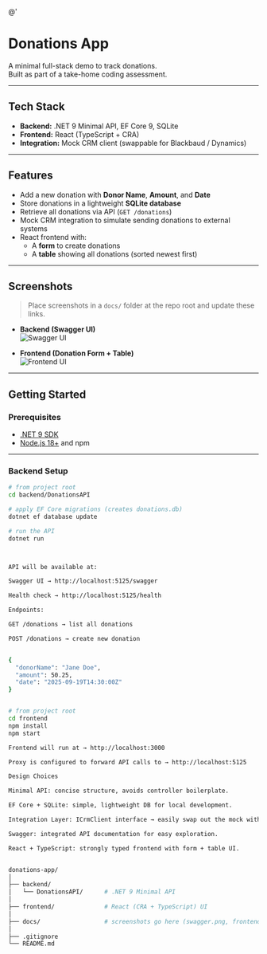 @'
# Donations App

A minimal full-stack demo to track donations.  
Built as part of a take-home coding assessment.

---

## Tech Stack

- **Backend:** .NET 9 Minimal API, EF Core 9, SQLite  
- **Frontend:** React (TypeScript + CRA)  
- **Integration:** Mock CRM client (swappable for Blackbaud / Dynamics)  

---

## Features

- Add a new donation with **Donor Name**, **Amount**, and **Date**  
- Store donations in a lightweight **SQLite database**  
- Retrieve all donations via API (`GET /donations`)  
- Mock CRM integration to simulate sending donations to external systems  
- React frontend with:  
  - A **form** to create donations  
  - A **table** showing all donations (sorted newest first)  

---

## Screenshots

> Place screenshots in a `docs/` folder at the repo root and update these links.

- **Backend (Swagger UI)**  
  ![Swagger UI](docs/swagger.png)

- **Frontend (Donation Form + Table)**  
  ![Frontend UI](docs/frontend.png)

---

## Getting Started

### Prerequisites
- [.NET 9 SDK](https://dotnet.microsoft.com/)  
- [Node.js 18+](https://nodejs.org/) and npm  

---

### Backend Setup

```bash
# from project root
cd backend/DonationsAPI

# apply EF Core migrations (creates donations.db)
dotnet ef database update

# run the API
dotnet run



API will be available at:

Swagger UI → http://localhost:5125/swagger

Health check → http://localhost:5125/health

Endpoints:

GET /donations → list all donations

POST /donations → create new donation


{
  "donorName": "Jane Doe",
  "amount": 50.25,
  "date": "2025-09-19T14:30:00Z"
}


# from project root
cd frontend
npm install
npm start

Frontend will run at → http://localhost:3000

Proxy is configured to forward API calls to → http://localhost:5125

Design Choices

Minimal API: concise structure, avoids controller boilerplate.

EF Core + SQLite: simple, lightweight DB for local development.

Integration Layer: ICrmClient interface → easily swap out the mock with real CRM (Blackbaud / Dynamics).

Swagger: integrated API documentation for easy exploration.

React + TypeScript: strongly typed frontend with form + table UI.


donations-app/
│
├── backend/
│   └── DonationsAPI/      # .NET 9 Minimal API
│
├── frontend/              # React (CRA + TypeScript) UI
│
├── docs/                  # screenshots go here (swagger.png, frontend.png)
│
├── .gitignore
└── README.md
